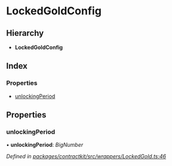 # LockedGoldConfig

## Hierarchy

* **LockedGoldConfig**

## Index

### Properties

* [unlockingPeriod](../interfaces/_wrappers_lockedgold_.lockedgoldconfig.md#unlockingperiod)

## Properties

### unlockingPeriod

• **unlockingPeriod**: _BigNumber_

_Defined in_ [_packages/contractkit/src/wrappers/LockedGold.ts:46_](https://github.com/celo-org/celo-monorepo/blob/master/packages/contractkit/src/wrappers/LockedGold.ts#L46)

